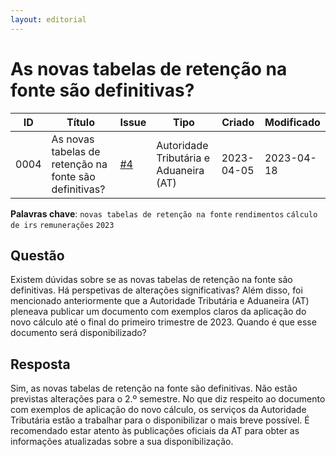 ```yaml
---
layout: editorial
---
```


# As novas tabelas de retenção na fonte são definitivas?

| ID   | Título                                                 | Issue                                                      | Tipo                                   | Criado     | Modificado |
| ---- | ------------------------------------------------------ | ---------------------------------------------------------- | -------------------------------------- | ---------- | ---------- |
| 0004 | As novas tabelas de retenção na fonte são definitivas? | [#4](https://github.com/assoft-portugal/wg-rh-pt/issues/4) | Autoridade Tributária e Aduaneira (AT) | 2023-04-05 | 2023-04-18 |

**Palavras chave**: `novas tabelas de retenção na fonte` `rendimentos` `cálculo de irs` `remunerações` `2023`

## Questão

Existem dúvidas sobre se as novas tabelas de retenção na fonte são definitivas. Há perspetivas de alterações significativas? Além disso, foi mencionado anteriormente que a Autoridade Tributária e Aduaneira (AT) pleneava publicar um documento com exemplos claros da aplicação do novo cálculo até o final do primeiro trimestre de 2023. Quando é que esse documento será disponibilizado?

## Resposta

Sim, as novas tabelas de retenção na fonte são definitivas. Não estão previstas alterações para o 2.º semestre. No que diz respeito ao documento com exemplos de aplicação do novo cálculo, os serviços da Autoridade Tributária estão a trabalhar para o disponibilizar o mais breve possível. É recomendado estar atento às publicações oficiais da AT para obter as informações atualizadas sobre a sua disponibilização.
